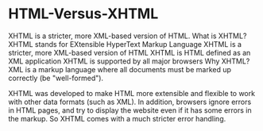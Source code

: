 # HTML-Versus-XHTML
XHTML is a stricter, more XML-based version of HTML.
What is XHTML?
XHTML stands for EXtensible HyperText Markup Language
XHTML is a stricter, more XML-based version of HTML
XHTML is HTML defined as an XML application
XHTML is supported by all major browsers
Why XHTML?
XML is a markup language where all documents must be marked up correctly (be "well-formed").

XHTML was developed to make HTML more extensible and flexible to work with other data formats (such as XML). In addition, browsers ignore errors in HTML pages, and try to display the website even if it has some errors in the markup. So XHTML comes with a much stricter error handling.
